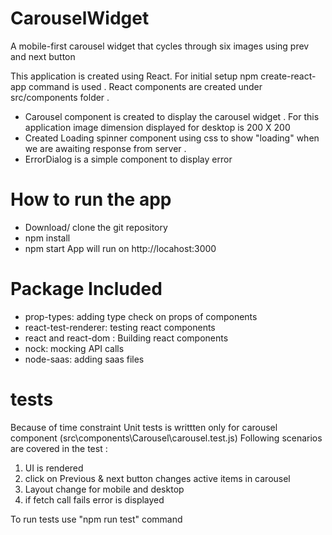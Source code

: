 # CarouselWidget
A mobile-first carousel widget that cycles through six images using prev and next button

This application is created using React. For initial setup npm create-react-app command is used .
React components are created under src/components folder .
 - Carousel component is created to display the carousel widget . 
   For this application image dimension displayed for desktop is 200 X 200 
 - Created Loading spinner component using css to show "loading" when we are awaiting response from server .
 - ErrorDialog is a simple component to display error

# How to run the app
 - Download/ clone the git repository
 - npm install
 - npm start
  App will run on http://locahost:3000  

# Package Included
- prop-types: adding type check on props of components
- react-test-renderer:  testing react components
- react and react-dom : Building react components 
- nock: mocking API calls
- node-saas: adding saas files 

# tests
Because of time constraint Unit tests is writtten only for carousel component (src\components\Carousel\carousel.test.js)
Following scenarios are covered in the test :
1) UI is rendered
2) click on Previous & next button changes active items in carousel
3) Layout change for mobile and desktop
4) if fetch call fails error is displayed

To run tests use "npm run test" command
